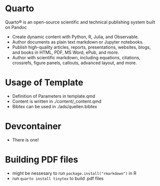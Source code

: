 # Quarto
Quarto® is an open-source scientific and technical publishing system built on Pandoc

-   Create dynamic content with Python, R, Julia, and Observable.
-   Author documents as plain text markdown or Jupyter notebooks.
-   Publish high-quality articles, reports, presentations, websites, blogs, and books in HTML, PDF, MS Word, ePub, and more.
-   Author with scientific markdown, including equations, citations, crossrefs, figure panels, callouts, advanced layout, and more.

# Usage of Template

-   Definition of Parameters in template.qmd
-   Content is written in ./content/_content.qmd
-   Bibtex can be used in ./ads/quellen.bibtex

# Devcontainer

-   There is one!

# Building PDF files
-   might be nessesary to run `package.install("rmarkdown")` in R
-   run `quarto install tinytex` to build .pdf files